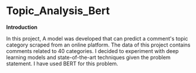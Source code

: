 # Topic_Analysis_Bert

**Introduction**

In this project, A model was developed that can predict a comment's topic category scraped from an online platform. The data of this project contains comments related to 40 categories. I decided to experiment with deep learning models and state-of-the-art techniques given the problem statement. I have used BERT for this problem.

